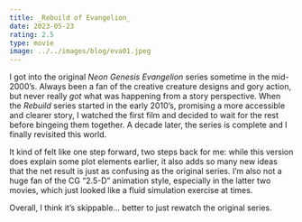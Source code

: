 ```yaml
---
title: _Rebuild of Evangelion_
date: 2023-05-23
rating: 2.5
type: movie
image: ../../images/blog/eva01.jpeg
---
```


I got into the original _Neon Genesis Evangelion_ series sometime in the mid-2000’s. Always been a fan of the creative creature designs and gory action, but never really _got_ what was happening from a story perspective. When the _Rebuild_ series started in the early 2010’s, promising a more accessible and clearer story, I watched the first film and decided to wait for the rest before bingeing them together. A decade later, the series is complete and I finally revisited this world.

It kind of felt like one step forward, two steps back for me: while this version does explain some plot elements earlier, it also adds so many new ideas that the net result is just as confusing as the original series. I’m also not a huge fan of the CG “2.5-D” animation style, especially in the latter two movies, which just looked like a fluid simulation exercise at times.

Overall, I think it’s skippable… better to just rewatch the original series.